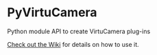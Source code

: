 # PyVirtuCamera
Python module API to create VirtuCamera plug-ins

[Check out the Wiki](https://github.com/shycats/PyVirtuCamera/wiki) for details on how to use it.
